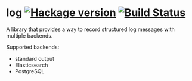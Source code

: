# log [![Hackage version](https://img.shields.io/hackage/v/log.svg?label=Hackage)](https://hackage.haskell.org/package/log) [![Build Status](https://secure.travis-ci.org/scrive/log.svg?branch=master)](http://travis-ci.org/scrive/log)

A library that provides a way to record structured log messages with multiple backends.

Supported backends:

* standard output
* Elasticsearch
* PostgreSQL
